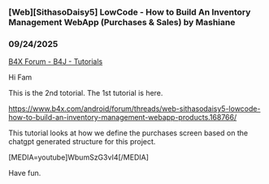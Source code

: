 ### [Web][SithasoDaisy5] LowCode - How to Build An Inventory Management WebApp (Purchases & Sales) by Mashiane
### 09/24/2025
[B4X Forum - B4J - Tutorials](https://www.b4x.com/android/forum/threads/168779/)

Hi Fam  
  
This is the 2nd totorial. The 1st tutorial is here.  
  
<https://www.b4x.com/android/forum/threads/web-sithasodaisy5-lowcode-how-to-build-an-inventory-management-webapp-products.168766/>  
  
This tutorial looks at how we define the purchases screen based on the chatgpt generated structure for this project.  
  
[MEDIA=youtube]WbumSzG3vI4[/MEDIA]  
  
  
Have fun.